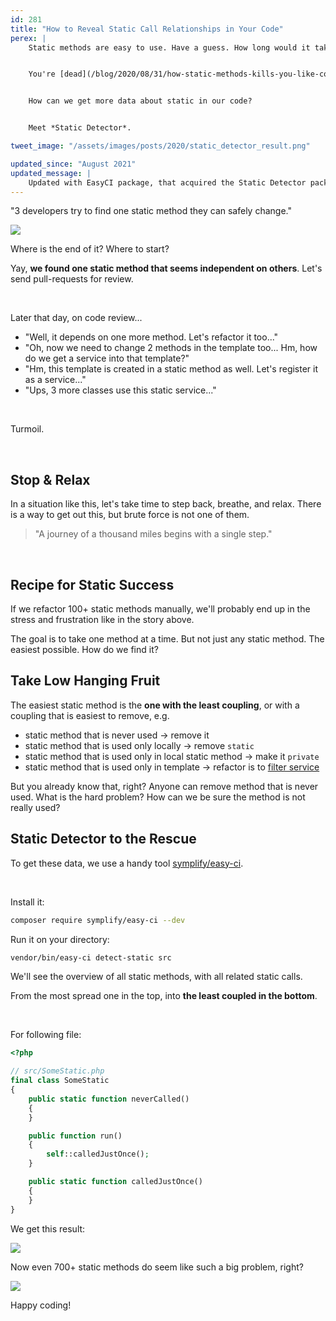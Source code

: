 ```yaml
---
id: 281
title: "How to Reveal Static Call Relationships in Your Code"
perex: |
    Static methods are easy to use. Have a guess. How long would it take to make 700 static methods in your code? 2-3 years? Now imagine you need a [replace one with dependency injection](/blog/2018/04/26/how-i-got-into-static-trap-and-made-fool-of-myself/).


    You're [dead](/blog/2020/08/31/how-static-methods-kills-you-like-corona/). Well, at first, it feels like it. Then you can start to [analyze the problem](/blog/2019/04/01/removing-static-there-and-back-again/) and make a refactoring plan. **To increase plan chances for success, we needed data.**


    How can we get more data about static in our code?


    Meet *Static Detector*.

tweet_image: "/assets/images/posts/2020/static_detector_result.png"

updated_since: "August 2021"
updated_message: |
    Updated with EasyCI package, that acquired the Static Detector package.
---
```


"3 developers try to find one static method they can safely change."

<img src="/assets/images/posts/2020/static_gordian_knot.jpg" class="img-thumbnail">

<br>

Where is the end of it? Where to start?

Yay, **we found one static method that seems independent on others**. Let's send pull-requests for review.

<br>

Later that day, on code review...

- "Well, it depends on one more method. Let's refactor it too..."
- "Oh, now we need to change 2 methods in the template too... Hm, how do we get a service into that template?"
- "Hm, this template is created in a static method as well. Let's register it as a service..."
- "Ups, 3 more classes use this static service..."

<br>

Turmoil.

<br>

## Stop & Relax

In a situation like this, let's take time to step back, breathe, and relax. There is a way to get out this, but brute force is not one of them.

<blockquote class="blockquote text-center">
    "A journey of a thousand miles begins with a single step."
</blockquote>

<br>

## Recipe for Static Success

If we refactor 100+ static methods manually, we'll probably end up in the stress and frustration like in the story above.

The goal is to take one method at a time. But not just any static method. The easiest possible. How do we find it?

## Take Low Hanging Fruit

The easiest static method is the **one with the least coupling**, or with a coupling that is easiest to remove, e.g.

- static method that is never used → remove it
- static method that is used only locally → remove `static`
- static method that is used only in local static method → make it `private`
- static method that is used only in template → refactor is to [filter service](/blog/2020/08/17/how-to-get-rid-of-magic-static-and-chaos-from-latte-filters/)

But you already know that, right? Anyone can remove method that is never used.
What is the hard problem? How can we be sure the method is not really used?

## Static Detector to the Rescue

To get these data, we use a handy tool [symplify/easy-ci](https://github.com/symplify/easy-ci).

<br>

Install it:

```bash
composer require symplify/easy-ci --dev
```

Run it on your directory:

```bash
vendor/bin/easy-ci detect-static src
```

We'll see the overview of all static methods, with all related static calls.

From the most spread one in the top, into **the least coupled in the bottom**.

<br>

For following file:

```php
<?php

// src/SomeStatic.php
final class SomeStatic
{
    public static function neverCalled()
    {
    }

    public function run()
    {
        self::calledJustOnce();
    }

    public static function calledJustOnce()
    {
    }
}
```

We get this result:

<img src="/assets/images/posts/2020/static_detector_result.png" class="img-thumbnail">


<br>

Now even 700+ static methods do seem like such a big problem, right?

<img src="/assets/images/posts/2020/static_gordian_knot_2.jpg" class="img-thumbnail">

<br>

Happy coding!

